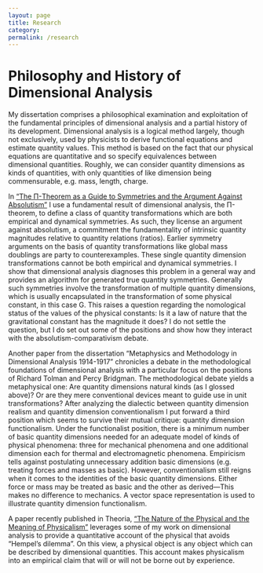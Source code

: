 ```yaml
---
layout: page
title: Research
category:
permalink: /research
---
```

# Philosophy and History of Dimensional Analysis

My dissertation comprises a philosophical examination and exploitation of the fundamental principles of dimensional analysis and a partial history of its development. Dimensional analysis is a logical method largely, though not exclusively, used by physicists to derive functional equations and estimate quantity values. This method is based on the fact that our physical equations are quantitative and so specify equivalences between dimensional quantities. Roughly, we can consider quantity dimensions as kinds of quantities, with only quantities of like dimension being commensurable, e.g. mass, length, charge.

In [“The Π-Theorem as a Guide to Symmetries and the Argument Against Absolutism”](https://philpapers.org/rec/JALTTA) I use a fundamental result of dimensional analysis, the Π-theorem, to define a class of quantity transformations which are both empirical and dynamical symmetries. As such, they license an argument against absolutism, a commitment the fundamentality of intrinsic quantity magnitudes relative to quantity relations (ratios). Earlier symmetry arguments on the basis of quantity transformations like global mass doublings are party to counterexamples. These single quantity dimension transformations cannot be both empirical and dynamical symmetries. I show that dimensional analysis diagnoses this problem in a general way and provides an algorithm for generated true quantity symmetries. Generally such symmetries involve the transformation of multiple quantity dimensions, which is usually encapsulated in the transformation of some physical constant, in this case G. This raises a question regarding the nomological status of the values of the physical constants: Is it a law of nature that the gravitational constant has the magnitude it does? I do not settle the question, but I do set out some of the positions and show how they interact with the absolutism-comparativism debate.

Another paper from the dissertation “Metaphysics and Methodology in Dimensional Analysis 1914-1917” chronicles a debate in the methodological foundations of dimensional analysis with a particular focus on the positions of Richard Tolman and Percy Bridgman. The methodological debate yields a metaphysical one: Are quantity dimensions natural kinds (as I glossed above)? Or are they mere conventional devices meant to guide use in unit transformations? After analyzing the dialectic between quantity dimension realism and quantity dimension conventionalism I put forward a third position which seems to survive their mutual critique: quantity dimension functionalism. Under the functionalist position, there is a minimum number of basic quantity dimensions needed for an adequate model of kinds of physical phenomena: three for mechanical phenomena and one additional dimension each for thermal and electromagnetic phenomena. Empiricism tells against postulating unnecessary addition basic dimensions (e.g. treating forces and masses as basic). However, conventionalism still reigns when it comes to the identities of the basic quantity dimensions. Either force or mass may be treated as basic and the other as derived—This makes no difference to mechanics. A vector space representation is used to illustrate quantity dimension functionalism.

A paper recently published in Theoria, [“The Nature of the Physical and the Meaning of Physicalism”](https://ojs.ehu.eus/index.php/THEORIA/article/view/24836/22543) leverages some of my work on dimensional analysis to provide a quantitative account of the physical that avoids “Hempel’s dilemma”. On this view, a physical object is any object which can be described by dimensional quantities. This account makes physicalism into an empirical claim that will or will not be borne out by experience.

